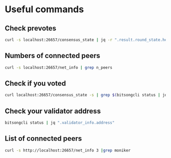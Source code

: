 # Useful commands

## Check prevotes
```bash
curl -s localhost:26657/consensus_state | jq -r ".result.round_state.height_vote_set[].prevotes_bit_array"
```

## Numbers of connected peers

```bash
curl -s localhost:26657/net_info | grep n_peers
```

## Check if you voted

```bash
curl localhost:26657/consensus_state -s | grep $(bitsongcli status | jq -r .validator_info.address[:12])
```

## Check your validator address

```bash
bitsongcli status | jq ".validator_info.address"
```

## List of connected peers

```bash
curl -s http://localhost:26657/net_info 3 |grep moniker
```
